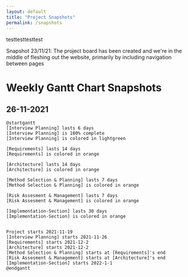 ```yaml
---
layout: default
title: "Project Snapshots"
permalink: /snapshots
---
```


testtesttesttest

Snapshot 23/11/21:
The project board has been created and we're in the middle of fleshing out the website, primarily by including navigation between pages

# Weekly Gantt Chart Snapshots

## 26-11-2021

```plantuml
@startgantt
[Interview Planning] lasts 6 days
[Interview Planning] is 100% complete
[Interview Planning] is colored in lightgreen

[Requirements] lasts 14 days
[Requirements] is colored in orange

[Architecture] lasts 14 days
[Architecture] is colored in orange

[Method Selection & Planning] lasts 7 days
[Method Selection & Planning] is colored in orange

[Risk Assesment & Management] lasts 7 days
[Risk Assesment & Management] is colored in orange

[Implementation-Section] lasts 30 days
[Implementation-Section] is colored in orange


Project starts 2021-11-19
[Interview Planning] starts 2021-11-26
[Requirements] starts 2021-12-2
[Architecture] starts 2021-12-2
[Method Selection & Planning] starts at [Requirements]'s end
[Risk Assesment & Management] starts at [Architecture]'s end
[Implementation-Section] starts 2022-1-1
@endgantt
```
